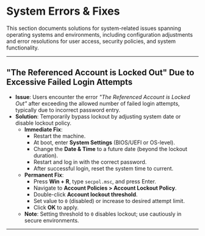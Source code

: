 # System Errors & Fixes

This section documents solutions for system-related issues spanning operating systems and environments, including configuration adjustments and error resolutions for user access, security policies, and system functionality.

---

## "The Referenced Account is Locked Out" Due to Excessive Failed Login Attempts

- **Issue**: Users encounter the error _"The Referenced Account is Locked Out"_ after exceeding the allowed number of failed login attempts, typically due to incorrect password entry.
- **Solution**: Temporarily bypass lockout by adjusting system date or disable lockout policy.
  - **Immediate Fix**:
    - Restart the machine.
    - At boot, enter **System Settings** (BIOS/UEFI or OS-level).
    - Change the **Date & Time** to a future date (beyond the lockout duration).
    - Restart and log in with the correct password.
    - After successful login, reset the system time to current.
  - **Permanent Fix**:
    - Press **Win + R**, type `secpol.msc`, and press Enter.
    - Navigate to **Account Policies > Account Lockout Policy**.
    - Double-click **Account lockout threshold**.
    - Set value to `0` (disabled) or increase to desired attempt limit.
    - Click **OK** to apply.
  - **Note**: Setting threshold to `0` disables lockout; use cautiously in secure environments.

---
